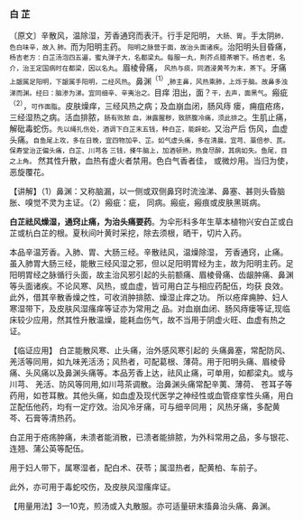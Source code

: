### 白 芷

〔原文〕辛散风，温除湿，芳香通窍而表汗。行手足阳明，<small> 大肠、胃</small>。手太阴<small>肺，色白味辛，故入
肺。</small>而为阳明主药。<small> 阳明之脉营于面，故治头面诸疾</small>。治阳明头目昏痛，<small>杨吉老方：白芷汤泡四五遍，蜜丸弹子大，名都梁丸。每服一丸，荆芥点腊茶嚼下。杨吉老，名介，治王定国病时在都梁，因以名丸</small>。眉棱骨痛，
<small>风热与痰，同酒浸黄芩为末，茶下</small>。牙痛 <small>上龈属足阳明，下龈属手阳明，二经风热</small>。鼻渊<sup>（1）</sup>,<small>肺主鼻，风热乘肺，上烁于脑。故鼻多浊涕而渊。经曰：脑渗为涕。宜同细辛、辛夷治之。</small>目痒
泪出，面？<small>干，去声，面黑气</small>。瘢疵<sup>（2）</sup>，<small>可作面脂</small>。皮肤燥痒，三经风热之病；及血崩血闭，肠风痔
瘘，痈疽疮疡，三经湿热之病。活血排脓，<small>肠有败脓
血，淋露腥秽，致脐腹冷痛，须此排之</small>。生肌止痛，解砒毒蛇伤。<small>先以绳扎伤处，酒调下白芷末五钱，种白芷，能辟蛇。</small>又治产后
伤风，血虚头痛。<small>自鱼尾上攻，多在日晚，宜四物加辛、芷。如气虚头痛，多在清晨，宜芎、藁倍参、芪。保寿堂治正偏头痛，白芷、川芎各
三钱，搽牛脑上，加酒顿熟，热食尽醉，其病如失。鱼尾，目之上角。</small>
然其性升散，血热有虚火者禁用。色白气香者佳，
或微炒用。当归为使，恶旋覆花。 

【讲解】（1）鼻渊：又称脑漏，以一侧或双侧鼻窍时流浊涕、鼻塞、甚则头昏脑胀、嗅觉不灵为主证。（2）瘢疵：疵，
同病。瘢疵，瘢痕或皮肤黑斑病。

**白芷祛风燥湿，通窍止痛，为治头痛要药**。为伞形科多年生草本植物兴安白芷或白芷或杭白芷的根。夏秋间叶黄时采挖，除去须根，晒干，切片入药。

本品辛温芳香。入肺、胃、大肠三经。辛散祛风，温燥除湿，
芳香通窍，止痛。虽入肺胃大肠三经，能散三经风湿之邪，但以足阳明胃经为主，故为阳明主药。足阳明胃经之脉循行头面，故主治风邪引起的头前额痛、眉棱骨痛、齿龈肿痛、鼻渊等头面诸疾。不论风寒、风热，或血虚，皆可用白芷与相应药配伍，均获
良效。此外，借其辛散香燥之性，可收消肿排脓、燥湿止痒之功。
所以疮痒痈肿、妇人寒湿带下，及皮肤风湿瘙痒等证亦为常用之
品。对血崩血闭、肠风痔瘘等证,现临床较少应用，然其性升散温燥，能耗血伤气，故不当用于阴虚火旺、血虚有热之证。

【临证应用】 白芷能散风寒、止头痛，治外感风寒引起的
头痛鼻塞，常配防风、羌活等同用，如九味羌活汤；风热者，可配葛根、薄荷。用于阳明头痛、眉棱骨痛、头风痛以及鼻渊头痛等。本品芳香上达，祛风止痛，可单用，如都梁丸。或与川芎、
羌活、防风等同用,如川芎茶调散。治鼻渊头痛常配辛荑、薄荷、
苍耳子等药用，如苍耳散。其他头痛，如血虚及现代医学之神经性或血管痉挛性头痛，用白芷配伍他药，均有一定疗效。治风冷牙痛，可与细辛同用； 风热牙痛，多配黄芩、石膏等清热药。

白芷用于疮疡肿痛，未溃者能消散，已溃者能排脓，为外科常用之品，多与银花、连翘、蒲公英等配伍。

用于妇人带下，属寒湿者，配白术、茯苓；属湿热者，配黄柏、车前子。

此外，亦可用于毒蛇咬伤，及皮肤风湿瘙痒证。

【用量用法】3—10克，煎汤或入丸散服。亦可适量研末搐鼻治头痛、鼻渊。
